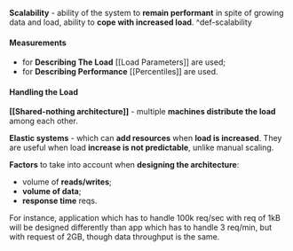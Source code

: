 **Scalability** - ability of the system to **remain performant** in spite of growing data and load, ability to **cope with increased load**. ^def-scalability

#### Measurements

- for **Describing The Load** [[Load Parameters]] are used;
- for **Describing Performance** [[Percentiles]] are used.

#### Handling the Load

**[[Shared-nothing architecture]]** - multiple **machines distribute the load** among each other.

**Elastic systems** - which can **add resources** when **load is increased**. They are useful when load **increase is not predictable**, unlike manual scaling.

**Factors** to take into account when **designing the architecture**: 
- volume of **reads/writes**;
- **volume of data**;
- **response time** reqs.

For instance, application which has to handle 100k req/sec with req of 1kB will be designed differently than app which has to handle 3 req/min, but with request of 2GB, though data throughput is the same.
